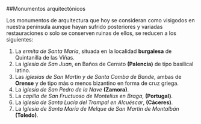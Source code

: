 ##Monumentos arquitectónicos

Los monumentos de arquitectura que hoy se consideran como visigodos en nuestra península aunque hayan sufrido posteriores y variadas restauraciones o solo se conserven ruinas de ellos, se reducen a los siguientes:

1.	La *ermita de Santa María*, situada en la localidad **burgalesa** de Quintanilla de las Viñas.
2.	La *iglesia de San Juan*, en Baños de Cerrato **(Palencia)** de tipo basilical latino.
3.	Las *iglesias de San Martín y de Santa Comba de Bande*, ambas de **Orense** y de tipo más o menos bizantino en forma de cruz griega.
4.	La *iglesia de San Pedro de la Nave* **(Zamora)**.
5.	La *capilla de San Fructuoso de Montelius en Braga*, **(Portugal)**.
6.	La *iglesia de Santa Lucía del Trampal en Alcuéscar*, **(Cáceres)**.
7.	La *Iglesia de Santa María de Melque de San Martín de Montalbán* **(Toledo)**.

